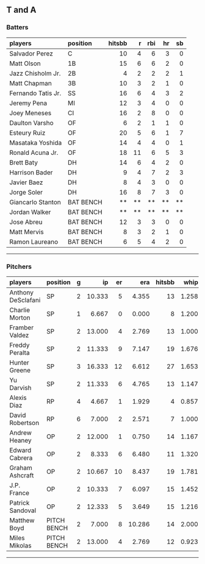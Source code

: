 ## T and A

### Batters

 
|players            |position  | hitsbb|  r| rbi| hr| sb| 
|:------------------|:---------|------:|--:|---:|--:|--:| 
|Salvador Perez     |C         |     10|  4|   6|  3|  0| 
|Matt Olson         |1B        |     15|  6|   6|  2|  0| 
|Jazz Chisholm Jr.  |2B        |      4|  2|   2|  2|  1| 
|Matt Chapman       |3B        |     10|  3|   2|  1|  0| 
|Fernando Tatis Jr. |SS        |     16|  6|   4|  3|  2| 
|Jeremy Pena        |MI        |     12|  3|   4|  0|  0| 
|Joey Meneses       |CI        |     16|  2|   8|  0|  0| 
|Daulton Varsho     |OF        |      6|  2|   1|  1|  0| 
|Esteury Ruiz       |OF        |     20|  5|   6|  1|  7| 
|Masataka Yoshida   |OF        |     14|  4|   4|  0|  1| 
|Ronald Acuna Jr.   |OF        |     18| 11|   6|  5|  3| 
|Brett Baty         |DH        |     14|  6|   4|  2|  0| 
|Harrison Bader     |DH        |      9|  4|   7|  2|  3| 
|Javier Baez        |DH        |      8|  4|   3|  0|  0| 
|Jorge Soler        |DH        |     16|  8|   7|  3|  0| 
|Giancarlo Stanton  |BAT BENCH |     **| **|  **| **| **| 
|Jordan Walker      |BAT BENCH |     **| **|  **| **| **| 
|Jose Abreu         |BAT BENCH |     12|  3|   3|  0|  0| 
|Matt Mervis        |BAT BENCH |      8|  3|   2|  1|  0| 
|Ramon Laureano     |BAT BENCH |      6|  5|   4|  2|  0| 


* * *

### Pitchers

 
|players            |position    |  g|     ip| er|    era| hitsbb|  whip| so|  w| sv| 
|:------------------|:-----------|--:|------:|--:|------:|------:|-----:|--:|--:|--:| 
|Anthony DeSclafani |SP          |  2| 10.333|  5|  4.355|     13| 1.258|  8|  0|  0| 
|Charlie Morton     |SP          |  1|  6.667|  0|  0.000|      8| 1.200| 10|  1|  0| 
|Framber Valdez     |SP          |  2| 13.000|  4|  2.769|     13| 1.000| 15|  1|  0| 
|Freddy Peralta     |SP          |  2| 11.333|  9|  7.147|     19| 1.676|  8|  1|  0| 
|Hunter Greene      |SP          |  3| 16.333| 12|  6.612|     27| 1.653| 22|  0|  0| 
|Yu Darvish         |SP          |  2| 11.333|  6|  4.765|     13| 1.147| 13|  0|  0| 
|Alexis Diaz        |RP          |  4|  4.667|  1|  1.929|      4| 0.857|  7|  0|  3| 
|David Robertson    |RP          |  6|  7.000|  2|  2.571|      7| 1.000|  7|  2|  2| 
|Andrew Heaney      |OP          |  2| 12.000|  1|  0.750|     14| 1.167| 14|  1|  0| 
|Edward Cabrera     |OP          |  2|  8.333|  6|  6.480|     11| 1.320| 11|  1|  0| 
|Graham Ashcraft    |OP          |  2| 10.667| 10|  8.437|     19| 1.781|  6|  0|  0| 
|J.P. France        |OP          |  2| 10.333|  7|  6.097|     15| 1.452|  5|  1|  0| 
|Patrick Sandoval   |OP          |  2| 12.333|  5|  3.649|     15| 1.216|  8|  0|  0| 
|Matthew Boyd       |PITCH BENCH |  2|  7.000|  8| 10.286|     14| 2.000|  5|  1|  0| 
|Miles Mikolas      |PITCH BENCH |  2| 13.000|  4|  2.769|     12| 0.923|  2|  1|  0| 


* * *


